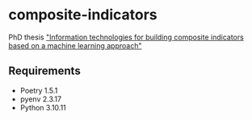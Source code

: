 # composite-indicators
PhD thesis ["Information technologies for building composite indicators based on a machine learning approach"](https://repository.kpi.kharkov.ua/items/2d07a137-75ea-4924-a15e-5cd5e858ee1b)

## Requirements
- Poetry 1.5.1
- pyenv 2.3.17
- Python 3.10.11